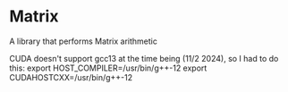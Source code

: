 # Matrix
A library that performs Matrix arithmetic

CUDA doesn't support gcc13 at the time being (11/2 2024), so I had to do this:
export HOST_COMPILER=/usr/bin/g++-12
export CUDAHOSTCXX=/usr/bin/g++-12
